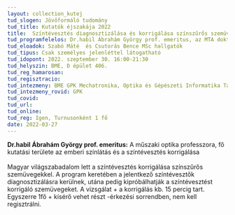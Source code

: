 ```yaml
---
layout: collection_kutej
tud_slogen: Jövőformáló tudomány
tud_title: Kutatók éjszakája 2022
title:  Színtévesztés diagnosztizálása és korrigálása színszűrős szemüveggel (bemutató)
tud_programfelelos: Dr.habil Ábrahám György prof. emeritus, az MTA doktora
tud_eloadok: Szabó Máté  és Csutorás Bence MSc hallgatók
tud_tipus: Csak személyes jelenléttel látogatható
tud_idopont: 2022. szeptember 30. 16:00-21:30
tud_helyszin: BME, D épület 406.
tud_reg_hamarosan:
tud_regisztracio:
tud_intezmeny: BME GPK Mechatronika, Optika és Gépészeti Informatika Tanszék
tud_intezmeny_rovid: GPK
tud_covid:
tud_url:
tud_online: 
tud_reg: Igen, Turnusonként 1 fő
date: 2022-03-27
---
```


<b> Dr.habil Ábrahám György prof. emeritus:</b> A műszaki optika professzora, fő kutatási területe az emberi színlátás és a színtévesztés korrigálása
<br><br>
 Magyar világszabadalom lett a színtévesztés korrigálása színszűrős szemüvegekkel. A program keretében a jelentkező színtévesztők diagnosztizálásra kerülnek, utána pedig kipróbálhatják a színtévesztést korrigáló szemüvegeket. A vizsgálat + a korrigálás kb. 15 percig tart. Egyszerre 1fő + kísérő vehet részt -érkezési sorrendben, nem kell regisztrálni.